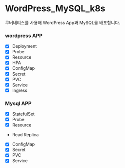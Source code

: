 # WordPress_MySQL_k8s

쿠버네티스를 사용해 WordPress App과 MySQL을 배포합니다.

### wordpress APP

- [x] Deployment
- [x] Probe
- [x] Resource
- [x] HPA
- [x] ConfigMap
- [x] Secret
- [x] PVC
- [x] Service
- [x] Ingress

### Mysql APP

- [x] StatefulSet
- [x] Probe
- [x] Resource
- Read Replica
- [x] ConfigMap
- [x] Secret
- [x] PVC
- [x] Service
